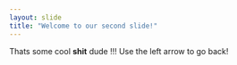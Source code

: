 ```yaml
---
layout: slide
title: "Welcome to our second slide!"
---
```

Thats some cool **shit** dude !!!
Use the left arrow to go back!
